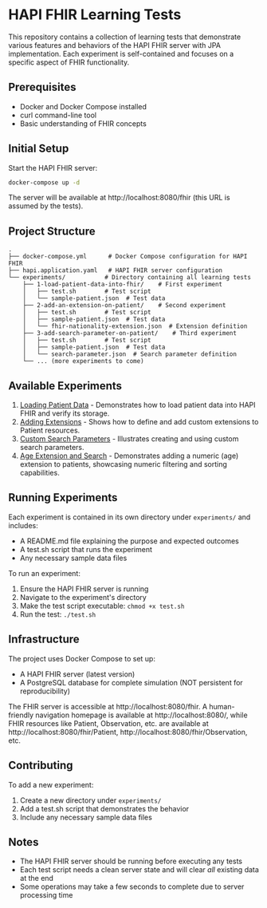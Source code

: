 # HAPI FHIR Learning Tests

This repository contains a collection of learning tests that demonstrate various features and behaviors of the HAPI FHIR server with JPA implementation. Each experiment is self-contained and focuses on a specific aspect of FHIR functionality.

## Prerequisites

- Docker and Docker Compose installed
- curl command-line tool
- Basic understanding of FHIR concepts

## Initial Setup

Start the HAPI FHIR server:

```bash
docker-compose up -d
```

The server will be available at http://localhost:8080/fhir (this URL is assumed by the tests).

## Project Structure

```
.
├── docker-compose.yml      # Docker Compose configuration for HAPI FHIR
├── hapi.application.yaml   # HAPI FHIR server configuration
└── experiments/           # Directory containing all learning tests
    ├── 1-load-patient-data-into-fhir/    # First experiment
    │   ├── test.sh        # Test script
    │   └── sample-patient.json  # Test data
    ├── 2-add-an-extension-on-patient/    # Second experiment
    │   ├── test.sh        # Test script
    │   ├── sample-patient.json  # Test data
    │   └── fhir-nationality-extension.json  # Extension definition
    ├── 3-add-search-parameter-on-patient/    # Third experiment
    │   ├── test.sh        # Test script
    │   ├── sample-patient.json  # Test data
    │   └── search-parameter.json  # Search parameter definition
    └── ... (more experiments to come)
```

## Available Experiments

1. [Loading Patient Data](experiments/1-load-patient-data-into-fhir/README.md) - Demonstrates how to load patient data into HAPI FHIR and verify its storage.
2. [Adding Extensions](experiments/2-add-an-extension-on-patient/README.md) - Shows how to define and add custom extensions to Patient resources.
3. [Custom Search Parameters](experiments/3-add-search-parameter-on-patient/README.md) - Illustrates creating and using custom search parameters.
4. [Age Extension and Search](experiments/4-add-age-extension-on-patient/README.md) - Demonstrates adding a numeric (age) extension to patients, showcasing numeric filtering and sorting capabilities.

## Running Experiments

Each experiment is contained in its own directory under `experiments/` and includes:
- A README.md file explaining the purpose and expected outcomes
- A test.sh script that runs the experiment
- Any necessary sample data files

To run an experiment:

1. Ensure the HAPI FHIR server is running
2. Navigate to the experiment's directory
3. Make the test script executable: `chmod +x test.sh`
4. Run the test: `./test.sh`

## Infrastructure

The project uses Docker Compose to set up:
- A HAPI FHIR server (latest version)
- A PostgreSQL database for complete simulation (NOT persistent for reproducibility)

The FHIR server is accessible at http://localhost:8080/fhir. A human-friendly navigation homepage is available at http://localhost:8080/, while FHIR resources like Patient, Observation, etc. are available at http://localhost:8080/fhir/Patient, http://localhost:8080/fhir/Observation, etc.

## Contributing

To add a new experiment:
1. Create a new directory under `experiments/`
2. Add a test.sh script that demonstrates the behavior
3. Include any necessary sample data files

## Notes

- The HAPI FHIR server should be running before executing any tests
- Each test script needs a clean server state and will clear _all_ existing data at the end
- Some operations may take a few seconds to complete due to server processing time

